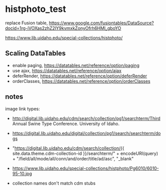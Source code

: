 # histphoto_test

replace Fusion table, https://www.google.com/fusiontables/DataSource?docid=1rg-iVOXas2zhZ2lY9kvmxkZonyOfrh6HMI_gboYO

https://www.lib.uidaho.edu/special-collections/histphoto/

## Scaling DataTables

- enable paging, https://datatables.net/reference/option/paging
- use ajax, https://datatables.net/reference/option/ajax
- deferRender, https://datatables.net/reference/option/deferRender
- orderClasses, https://datatables.net/reference/option/orderClasses

## notes 

image link types:

- http://digital.lib.uidaho.edu/cdm/search/collection/pg1/searchterm/Third Annual Swine Type Conference. University of Idaho.
- https://digital.lib.uidaho.edu/digital/collection/pg1/search/searchterm/dogs
- "https://digital.lib.uidaho.edu/cdm/search/collection/{{ site.data.theme.cdm-collection-id }}/searchterm/" + encodeURI(query) + "/field/all/mode/all/conn/and/order/title/ad/asc", "_blank"
- https://www.lib.uidaho.edu/special-collections/histphoto/Pg6010/6010-95-10.jpg

- collection names don't match cdm stubs
